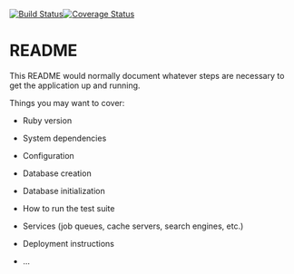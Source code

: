 [![Build Status](https://travis-ci.com/taiwocoker/FastMedicare.svg?branch=develop)](https://travis-ci.com/taiwocoker/FastMedicare)[![Coverage Status](https://coveralls.io/repos/github/taiwocoker/FastMedicare/badge.svg?branch=develop)](https://coveralls.io/github/taiwocoker/FastMedicare?branch=develop)
# README

This README would normally document whatever steps are necessary to get the
application up and running.

Things you may want to cover:

* Ruby version

* System dependencies

* Configuration

* Database creation

* Database initialization

* How to run the test suite

* Services (job queues, cache servers, search engines, etc.)

* Deployment instructions

* ...
